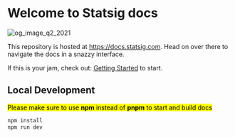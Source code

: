 # Welcome to Statsig docs

![og_image_q2_2021](https://user-images.githubusercontent.com/74588208/128574199-8da0ad26-c052-433a-88a3-a8fa987c9bf8.png)

This repository is hosted at https://docs.statsig.com. Head on over there to navigate the docs in a snazzy interface.

If this is your jam, check out: [Getting Started](docs/getting-started.mdx) to start.

## Local Development

<mark> Please make sure to use **npm** instead of **pnpm** to start and build docs </mark>

```bash
npm install
npm run dev
```
